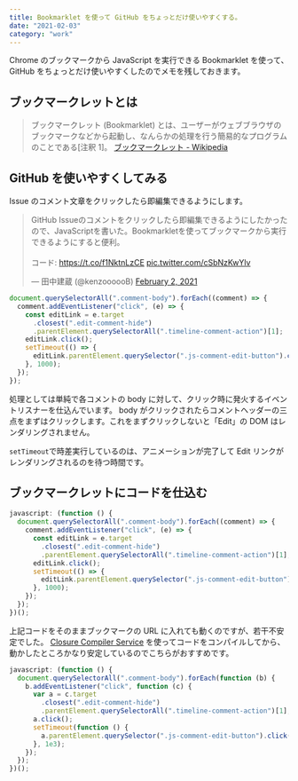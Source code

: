 ```yaml
---
title: Bookmarklet を使って GitHub をちょっとだけ使いやすくする。
date: "2021-02-03"
category: "work"
---
```


Chrome のブックマークから JavaScript を実行できる Bookmarklet を使って、GitHub をちょっとだけ使いやすくしたのでメモを残しておきます。

## ブックマークレットとは

> ブックマークレット (Bookmarklet) とは、ユーザーがウェブブラウザのブックマークなどから起動し、なんらかの処理を行う簡易的なプログラムのことである[注釈 1]。
> [ブックマークレット - Wikipedia](https://ja.wikipedia.org/wiki/%E3%83%96%E3%83%83%E3%82%AF%E3%83%9E%E3%83%BC%E3%82%AF%E3%83%AC%E3%83%83%E3%83%88)

## GitHub を使いやすくしてみる

Issue のコメント文章をクリックしたら即編集できるようにします。

<blockquote class="twitter-tweet"><p lang="ja" dir="ltr">GitHub Issueのコメントをクリックしたら即編集できるようにしたかったので、JavaScriptを書いた。Bookmarkletを使ってブックマークから実行できるようにすると便利。<br><br>コード: <a href="https://t.co/f1NktnLzCE">https://t.co/f1NktnLzCE</a> <a href="https://t.co/cSbNzKwYlv">pic.twitter.com/cSbNzKwYlv</a></p>&mdash; 田中建蔵 (@kenzoooooB) <a href="https://twitter.com/kenzoooooB/status/1356594913782075397?ref_src=twsrc%5Etfw">February 2, 2021</a></blockquote> <script async src="https://platform.twitter.com/widgets.js" charset="utf-8"></script>

```js
document.querySelectorAll(".comment-body").forEach((comment) => {
  comment.addEventListener("click", (e) => {
    const editLink = e.target
      .closest(".edit-comment-hide")
      .parentElement.querySelectorAll(".timeline-comment-action")[1];
    editLink.click();
    setTimeout(() => {
      editLink.parentElement.querySelector(".js-comment-edit-button").click();
    }, 1000);
  });
});
```

処理としては単純で各コメントの body に対して、クリック時に発火するイベントリスナーを仕込んでいます。
body がクリックされたらコメントヘッダーの三点をまずはクリックします。これをまずクリックしないと「Edit」の DOM はレンダリングされません。

`setTimeout`で時差実行しているのは、アニメーションが完了して Edit リンクがレンダリングされるのを待つ時間です。

## ブックマークレットにコードを仕込む

```js
javascript: (function () {
  document.querySelectorAll(".comment-body").forEach((comment) => {
    comment.addEventListener("click", (e) => {
      const editLink = e.target
        .closest(".edit-comment-hide")
        .parentElement.querySelectorAll(".timeline-comment-action")[1];
      editLink.click();
      setTimeout(() => {
        editLink.parentElement.querySelector(".js-comment-edit-button").click();
      }, 1000);
    });
  });
})();
```

上記コードをそのままブックマークの URL に入れても動くのですが、若干不安定でした。
[Closure Compiler Service](https://closure-compiler.appspot.com/home) を使ってコードをコンパイルしてから、動かしたところかなり安定しているのでこちらがおすすめです。

```js
javascript: (function () {
  document.querySelectorAll(".comment-body").forEach(function (b) {
    b.addEventListener("click", function (c) {
      var a = c.target
        .closest(".edit-comment-hide")
        .parentElement.querySelectorAll(".timeline-comment-action")[1];
      a.click();
      setTimeout(function () {
        a.parentElement.querySelector(".js-comment-edit-button").click();
      }, 1e3);
    });
  });
})();
```
